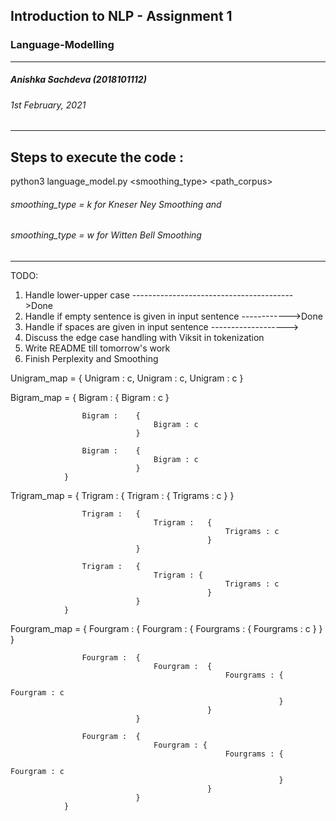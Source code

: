 ## Introduction to NLP - Assignment 1 
### Language-Modelling
---
##### Anishka Sachdeva (2018101112)
###### 1st February, 2021
---
## Steps to execute the code :
python3 language_model.py <smoothing_type> <path_corpus>
###### smoothing_type = k for Kneser Ney Smoothing and
###### smoothing_type = w for Witten Bell Smoothing
---
TODO:
1. Handle lower-upper case ---------------------------------------->Done
2. Handle if empty sentence is given in input sentence ------------>Done
3. Handle if spaces are given in input sentence ------------------->
5. Discuss the edge case handling with Viksit in tokenization
6. Write README till tomorrow's work
7. Finish Perplexity and Smoothing

Unigram_map =   {
                    Unigram : c,
                    Unigram : c,
                    Unigram : c
                }


Bigram_map  =   {
                    Bigram :    {
                                    Bigram : c
                                }

                    Bigram :    {
                                    Bigram : c
                                }
                                
                    Bigram :    {
                                    Bigram : c
                                }
                } 


Trigram_map = {
                    Trigram :   {
                                    Trigram :   {
                                                    Trigrams : c
                                                }
                                }

                    Trigram :   {
                                    Trigram :   {
                                                    Trigrams : c
                                                }
                                }

                    Trigram :   {
                                    Trigram : {
                                                    Trigrams : c
                                                }
                                }
                }


Fourgram_map = {
                    Fourgram :  {
                                    Fourgram :  {
                                                    Fourgrams : {
                                                                    Fourgrams : c
                                                                }
                                                }
                                }   

                    Fourgram :  {
                                    Fourgram :  {
                                                    Fourgrams : {
                                                                    Fourgram : c
                                                                }
                                                }
                                }

                    Fourgram :  {
                                    Fourgram : {
                                                    Fourgrams : {
                                                                    Fourgram : c
                                                                }
                                                }
                                }
                }


